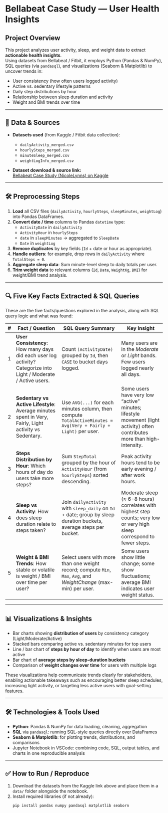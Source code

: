 # Bellabeat Case Study — User Health Insights

## Project Overview

This project analyzes user activity, sleep, and weight data to extract **actionable health insights**.  
Using datasets from Bellabeat / Fitbit, it employs Python (Pandas & NumPy), SQL queries (via `pandasql`), and visualizations (Seaborn & Matplotlib) to uncover trends in:

- User consistency (how often users logged activity)  
- Active vs. sedentary lifestyle patterns  
- Daily step distributions by hour  
- Relationship between sleep duration and activity  
- Weight and BMI trends over time  

---

## 📁 Data & Sources

- **Datasets used** (from Kaggle / Fitbit data collection):  
  - `dailyActivity_merged.csv`  
  - `hourlySteps_merged.csv`  
  - `minuteSleep_merged.csv`  
  - `weightLogInfo_merged.csv`  

- **Dataset download & source link:**  
  [Bellabeat Case Study (NicoleLynns) on Kaggle](https://www.kaggle.com/code/nicolelynns/bellabeat-case-study-excel-sql-tableau/notebook)

---

## 🛠️ Preprocessing Steps

1. **Load** all CSV files (`dailyActivity`, `hourlySteps`, `sleepMinutes`, `weightLog`) into Pandas DataFrames.  
2. **Convert date / time** columns to Pandas `datetime` type:  
   - `ActivityDate` in `dailyActivity`  
   - `ActivityHour` in `hourlySteps`  
   - `date` in `sleepMinutes` → aggregated to `SleepDate`  
   - `Date` in `weightLog`  
3. **Remove duplicates** by key fields (`Id` + date or hour as appropriate).  
4. **Handle outliers**: for example, drop rows in `dailyActivity` where `TotalSteps = 0`.  
5. **Aggregate sleep data**: Sum minute-level sleep to daily totals per user.  
6. **Trim weight data** to relevant columns (`Id`, `Date`, `WeightKg`, `BMI`) for weight/BMI trend analysis.  

---

## 🔍 Five Key Facts Extracted & SQL Queries

These are the five facts/questions explored in the analysis, along with SQL query logic and what was found:

| # | Fact / Question | SQL Query Summary | Key Insight |
|---|------------------|---------------------|-------------|
| 1 | **User Consistency**: How many days did each user log activity? Categorize into Light / Moderate / Active users. | Count `(ActivityDate)` grouped by `Id`, then `CASE` to bucket days logged. | Many users are in the *Moderate* or *Light* bands. Few users logged nearly all days. |
| 2 | **Sedentary vs Active Lifestyle**: Average minutes spent in Very, Fairly, Light activity vs Sedentary. | Use `AVG(...)` for each minutes column, then compute `TotalActiveMinutes = Avg(Very + Fairly + Light)` per user. | Some users have very low “active” minutes; lifestyle movement (light activity) often contributes more than high-intensity. |
| 3 | **Steps Distribution by Hour**: Which hours of day do users take more steps? | Sum `StepTotal` grouped by the hour of `ActivityHour` (from `hourlySteps`) sorted descending. | Peak activity hours tend to be early evening / after work hours. |
| 4 | **Sleep vs Activity**: How does sleep duration relate to steps taken? | Join `dailyActivity` with `sleep_daily` on `Id` + date; group by sleep duration buckets, average steps per bucket. | Moderate sleep (≈ 6-8 hours) correlates with highest step counts; very low or very high sleep correspond to fewer steps. |
| 5 | **Weight & BMI Trends**: How stable or volatile is weight / BMI over time per user? | Select users with more than one weight record; compute `Min`, `Max`, `Avg`, and *WeightChange* (max-min) per user. | Some users show little change; some show fluctuations; average BMI indicates user weight status. |

---

## 📊 Visualizations & Insights

- Bar charts showing **distribution of users** by consistency category (Light/Moderate/Active)  
- Stacked bars comparing active vs. sedentary minutes for top users  
- Line / bar chart of **steps by hour of day** to identify when users are most active  
- Bar chart of **average steps by sleep-duration buckets**  
- Comparison of **weight changes over time** for users with multiple logs  

These visualizations help communicate trends clearly for stakeholders, enabling actionable takeaways such as encouraging better sleep schedules, increasing light activity, or targeting less active users with goal-setting features.

---

## 🛠 Technologies & Tools Used

- **Python**: Pandas & NumPy for data loading, cleaning, aggregation  
- **SQL** via `pandasql`: running SQL-style queries directly over DataFrames  
- **Seaborn & Matplotlib**: for plotting trends, distributions, and comparisons  
- Jupyter Notebook in VSCode: combining code, SQL, output tables, and charts in one reproducible analysis  

---

## ✅ How to Run / Reproduce

1. Download the datasets from the Kaggle link above and place them in a `data/` folder alongside the notebook.  
2. Install required libraries (if not already):  
   ```bash
   pip install pandas numpy pandasql matplotlib seaborn
